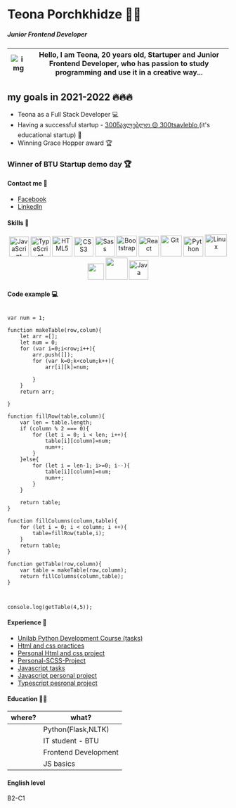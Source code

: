# Teona Porchkhidze :rocket::nerd_face:
##### Junior Frontend Developer

 
 <img src="https://i.ibb.co/f1kQP9S/Frame-1t-1.png" alt="img"> | Hello, I am Teona, 20 years old, Startuper and Junior Frontend Developer, who has passion to study programming and use it in a creative way...
 ------------ | -------------
## my goals in 2021-2022 🔥🔥🔥
* Teona as a Full Stack Developer :computer:	
* Having a successful startup - <a href="https://www.facebook.com/300tsavleblo">300წავლებლო :yellow_circle: 300tsavleblo </a> (it's educational startup) :raised_hands:
* Winning Grace Hopper award :trophy:

### Winner of BTU Startup demo day 🏆

#### Contact me :handshake:	

* <a href="https://www.facebook.com/teona.porchkhidze.7545/">Facebook</a>
* <a href="https://www.linkedin.com/in/teona-porchkhidze-b757b81b3/">LinkedIn</a>


#### Skills :dart:

<div align="center">
<img src="https://profilinator.rishav.dev/skills-assets/javascript-original.svg" alt="JavaScript" height="45" />
<img src="https://profilinator.rishav.dev/skills-assets/typescript-original.svg" alt="TypeScript" height="45" />
<img src="https://i.imgur.com/94n31ta.png?1" alt="HTML5" height="46" />
<img src="https://cdn.345tool.com/public/logos/css-formatter-logo.png" alt="CSS3" height="44" />
<img src="https://cdn.iconscout.com/icon/free/png-256/sass-2752078-2284895.png" alt="Sass" height="45" />
<img src="https://profilinator.rishav.dev/skills-assets/bootstrap-plain.svg" alt="Bootstrap" height="47" />
<img src="https://brandslogos.com/wp-content/uploads/images/large/react-logo.png" alt="React" height="46">
<img src="https://profilinator.rishav.dev/skills-assets/git-scm-icon.svg" alt="Git" height="48" />
<img src="https://upload.wikimedia.org/wikipedia/commons/thumb/c/c3/Python-logo-notext.svg/1024px-Python-logo-notext.svg.png" alt="Python" height="45" />
<img src="https://profilinator.rishav.dev/skills-assets/linux-original.svg" alt="Linux" height="50" />
<img width=37px src="https://upload.wikimedia.org/wikipedia/commons/thumb/2/22/Pandas_mark.svg/1200px-Pandas_mark.svg.png">
<img width=50px src="https://encrypted-tbn0.gstatic.com/images?q=tbn:ANd9GcS8f5fSTWAdxYSk0IPay8pZgUarvngCQDPQTqRtyXpua7Ue47dCrBaN_DuZOtaJoo3RaFg&usqp=CAU">
<img src="https://i.ibb.co/FYSXqYP/image-5.png" alt="Java" height="44">


</div>

#### Code example :computer:	

```

var num = 1;

function makeTable(row,colum){
    let arr =[];
    let num = 0;
    for (var i=0;i<row;i++){
        arr.push([]);
        for (var k=0;k<colum;k++){
            arr[i][k]=num;
            
        }
    }
    return arr;

}

function fillRow(table,column){
    var len = table.length;
    if (column % 2 === 0){
        for (let i = 0; i < len; i++){
            table[i][column]=num;
            num++;
        }
    }else{
        for (let i = len-1; i>=0; i--){
            table[i][column]=num;
            num++;
        }
    }
   
    return table;
}

function fillColumns(column,table){
    for (let i = 0; i < column; i ++){
        table=fillRow(table,i);
    }
    return table;
}

function getTable(row,column){
    var table = makeTable(row,column);
    return fillColumns(column,table);
}



console.log(getTable(4,5));

```

#### Experience :briefcase:	

* <a href="https://github.com/Teona-tech/UnilabPythonDevelopment">Unilab Python Development Course (tasks)</a>
* <a href="https://github.com/Teona-tech/html-and-css-practices">Html and css practices</a>
* <a href="https://github.com/Teona-tech/personal-project-html-and-css">Personal Html and css project </a>
* <a href="https://github.com/Teona-tech/Personal-Project-SCSS">Personal-SCSS-Project</a>
* <a href="https://github.com/Teona-tech/js-practises">Javascript tasks</a>
* <a href="https://github.com/Teona-tech/JS-personal-project">Javascript personal project</a>
* <a href="https://github.com/Teona-tech/typescript-personal-project">Typescript pesronal project</a>


#### Education :student:	

where? | what?
 ------------ | -------------
<a href="https://scontent.ftbs5-2.fna.fbcdn.net/v/t1.6435-9/242024679_416907026530548_8526390806961344184_n.png?_nc_cat=103&_nc_rgb565=1&ccb=1-5&_nc_sid=09cbfe&_nc_ohc=3rM9QEoAPSwAX-sSC1f&_nc_ht=scontent.ftbs5-2.fna&oh=5f14f2287de7baad3980fd57354ff4ce&oe=617DF63C"></a> | Python(Flask,NLTK)
<a href="https://scontent.ftbs5-2.fna.fbcdn.net/v/t1.6435-9/118974653_1185472291837040_8177821905411797845_n.png?_nc_cat=104&ccb=1-5&_nc_sid=09cbfe&_nc_ohc=BIrL2lmgDDkAX_7V1ax&_nc_ht=scontent.ftbs5-2.fna&oh=31d868b449022f7a71864a22f790681c&oe=617BA978"></a> | IT student - BTU
<a href="https://scontent.ftbs5-2.fna.fbcdn.net/v/t39.30808-6/219365098_10158163599556188_3659932507699574656_n.png?_nc_cat=1&ccb=1-5&_nc_sid=09cbfe&_nc_ohc=eCJW2o7XORIAX_J5xTV&_nc_ht=scontent.ftbs5-2.fna&oh=8b826c361ee170c64fd2e09d55fc0a6a&oe=615C62D6"></a> | Frontend Development
<a href="https://scontent.ftbs5-3.fna.fbcdn.net/v/t1.6435-9/122397052_388542505858688_891968229563768666_n.jpg?_nc_cat=109&ccb=1-5&_nc_sid=09cbfe&_nc_ohc=txmubVOznSwAX-ft-HW&_nc_ht=scontent.ftbs5-3.fna&oh=5c9de9d134827eb15b33f28aad0a031b&oe=617DFB4A"></a> | JS basics

#### English level
B2-C1


